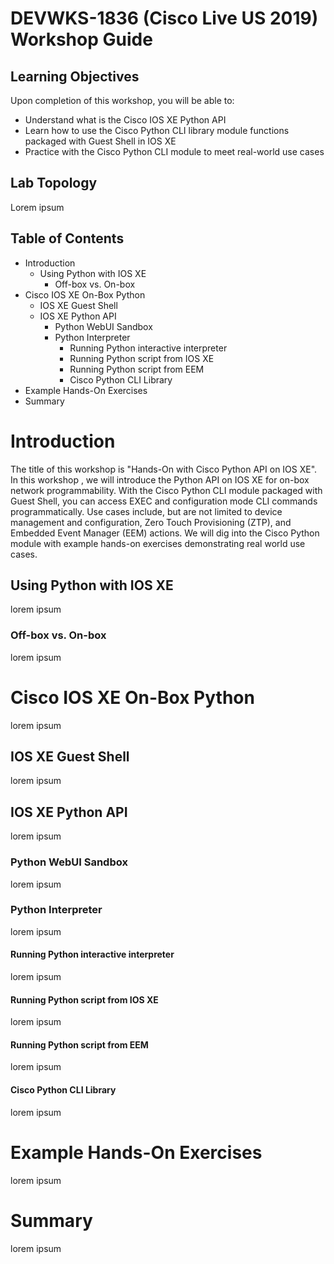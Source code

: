 # DEVWKS-1836 (Cisco Live US 2019) Workshop Guide

## Learning Objectives

Upon completion of this workshop, you will be able to:

* Understand what is the Cisco IOS XE Python API
* Learn how to use the Cisco Python CLI library module functions packaged with Guest Shell in IOS XE
* Practice with the Cisco Python CLI module to meet real-world use cases

## Lab Topology

Lorem ipsum

## Table of Contents

* Introduction
    * Using Python with IOS XE
        * Off-box vs. On-box
* Cisco IOS XE On-Box Python
    * IOS XE Guest Shell
    * IOS XE Python API
        * Python WebUI Sandbox
        * Python Interpreter
            * Running Python interactive interpreter
            * Running Python script from IOS XE
            * Running Python script from EEM
            * Cisco Python CLI Library
* Example Hands-On Exercises
* Summary

# Introduction

The title of this workshop is "Hands-On with Cisco Python API on IOS XE".  In this workshop , we will introduce the 
Python API on IOS XE for on-box network programmability.  With the Cisco Python CLI module packaged with Guest Shell,
you can access EXEC and configuration mode CLI commands programmatically.  Use cases include, but are not limited to 
device management and configuration, Zero Touch Provisioning (ZTP), and Embedded Event Manager (EEM) actions.  We 
will dig into the Cisco Python module with example hands-on exercises demonstrating real world use cases.

## Using Python with IOS XE

lorem ipsum

### Off-box vs. On-box

lorem ipsum

# Cisco IOS XE On-Box Python

lorem ipsum

## IOS XE Guest Shell

lorem ipsum

## IOS XE Python API

lorem ipsum

### Python WebUI Sandbox

lorem ipsum

### Python Interpreter

lorem ipsum

#### Running Python interactive interpreter

lorem ipsum

#### Running Python script from IOS XE

lorem ipsum

#### Running Python script from EEM

lorem ipsum

#### Cisco Python CLI Library

lorem ipsum

# Example Hands-On Exercises

lorem ipsum

# Summary

lorem ipsum